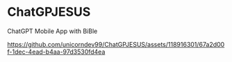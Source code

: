 # ChatGPJESUS
ChatGPT Mobile App with BiBle


https://github.com/unicorndev99/ChatGPJESUS/assets/118916301/67a2d00f-1dec-4ead-b4aa-97d3530fd4ea

